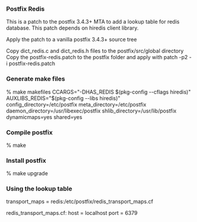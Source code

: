 ### Postfix Redis
This is a patch to the postfix 3.4.3+ MTA to add a lookup table for redis database.
This patch depends on hiredis client library.

Apply the patch to a vanilla postfix 3.4.3+ source tree

Copy dict_redis.c and dict_redis.h files to the postfix/src/global directory
Copy the postfix-redis.patch to the postfix folder and apply with patch -p2 -i postfix-redis.patch

### Generate make files
% make makefiles CCARGS="-DHAS_REDIS $(pkg-config --cflags hiredis)" AUXLIBS_REDIS="$(pkg-config --libs hiredis)" config_directory=/etc/postfix meta_directory=/etc/postfix daemon_directory=/usr/libexec/postfix shlib_directory=/usr/lib/postfix dynamicmaps=yes shared=yes

### Compile postfix
% make

### Install postfix
% make upgrade

### Using the lookup table
transport_maps = redis:/etc/postfix/redis_transport_maps.cf

redis_transport_maps.cf:
host = localhost
port = 6379
